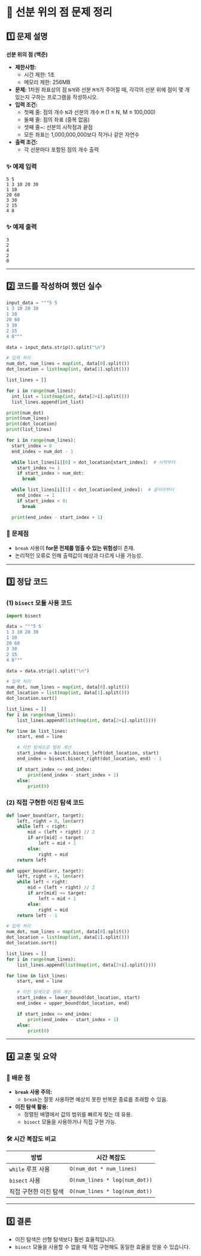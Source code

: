 # 📝 선분 위의 점 문제 정리

## 1️⃣ 문제 설명
**선분 위의 점 (백준)**

- **제한사항:**
  - 시간 제한: 1초
  - 메모리 제한: 256MB
- **문제:**
  1차원 좌표상의 점 `N개`와 선분 `M개`가 주어질 때, 각각의 선분 위에 점이 몇 개 있는지 구하는 프로그램을 작성하시오.
- **입력 조건:**
  - 첫째 줄: 점의 개수 `N`과 선분의 개수 `M` (1 ≤ N, M ≤ 100,000)
  - 둘째 줄: 점의 좌표 (중복 없음)
  - 셋째 줄~: 선분의 시작점과 끝점
  - 모든 좌표는 1,000,000,000보다 작거나 같은 자연수
- **출력 조건:**
  - 각 선분마다 포함된 점의 개수 출력

### ✨ 예제 입력
```
5 5
1 3 10 20 30
1 10
20 60
3 30
2 15
4 8
```

### ✨ 예제 출력
```
3
2
4
2
0
```

---

## 2️⃣ 코드를 작성하며 했던 실수
```python
input_data = """5 5
1 3 10 20 30
1 10
20 60
3 30
2 15
4 8"""

data = input_data.strip().split("\n")

# 입력 처리
num_dot, num_lines = map(int, data[0].split())
dot_location = list(map(int, data[1].split()))

list_lines = []

for i in range(num_lines):
  int_list = list(map(int, data[2+i].split()))
  list_lines.append(int_list)

print(num_dot)
print(num_lines)
print(dot_location)
print(list_lines)

for i in range(num_lines):
  start_index = 0
  end_index = num_dot - 1

  while list_lines[i][0] > dot_location[start_index]:  # 시작부터
    start_index += 1
    if start_index > num_dot:
      break

  while list_lines[i][1] < dot_location[end_index]:  # 끝자리부터
    end_index -= 1
    if start_index < 0:
      break

  print(end_index - start_index + 1)
```

### 🛑 문제점
- `break` 사용이 **for문 전체를 멈출 수 있는 위험성**이 존재.
- 논리적인 오류로 인해 출력값이 예상과 다르게 나올 가능성.

---

## 3️⃣ 정답 코드
### (1) `bisect` 모듈 사용 코드
```python
import bisect

data = """5 5
1 3 10 20 30
1 10
20 60
3 30
2 15
4 8"""

data = data.strip().split("\n")

# 입력 처리
num_dot, num_lines = map(int, data[0].split())
dot_location = list(map(int, data[1].split()))
dot_location.sort()

list_lines = []
for i in range(num_lines):
    list_lines.append(list(map(int, data[2+i].split())))

for line in list_lines:
    start, end = line

    # 이진 탐색으로 범위 계산
    start_index = bisect.bisect_left(dot_location, start)
    end_index = bisect.bisect_right(dot_location, end) - 1

    if start_index <= end_index:
        print(end_index - start_index + 1)
    else:
        print(0)
```

### (2) 직접 구현한 이진 탐색 코드
```python
def lower_bound(arr, target):
    left, right = 0, len(arr)
    while left < right:
        mid = (left + right) // 2
        if arr[mid] < target:
            left = mid + 1
        else:
            right = mid
    return left

def upper_bound(arr, target):
    left, right = 0, len(arr)
    while left < right:
        mid = (left + right) // 2
        if arr[mid] <= target:
            left = mid + 1
        else:
            right = mid
    return left - 1

# 입력 처리
num_dot, num_lines = map(int, data[0].split())
dot_location = list(map(int, data[1].split()))
dot_location.sort()

list_lines = []
for i in range(num_lines):
    list_lines.append(list(map(int, data[2+i].split())))

for line in list_lines:
    start, end = line

    # 이진 탐색으로 범위 계산
    start_index = lower_bound(dot_location, start)
    end_index = upper_bound(dot_location, end)

    if start_index <= end_index:
        print(end_index - start_index + 1)
    else:
        print(0)
```

---

## 4️⃣ 교훈 및 요약
### 🔑 배운 점
- **`break` 사용 주의:**
  - `break`는 잘못 사용하면 예상치 못한 반복문 종료를 초래할 수 있음.
- **이진 탐색 활용:**
  - 정렬된 배열에서 값의 범위를 빠르게 찾는 데 유용.
  - `bisect` 모듈을 사용하거나 직접 구현 가능.

### 🛠️ 시간 복잡도 비교
| 방법                | 시간 복잡도               |
|---------------------|---------------------------|
| `while` 루프 사용  | `O(num_dot * num_lines)`  |
| `bisect` 사용      | `O(num_lines * log(num_dot))` |
| 직접 구현한 이진 탐색 | `O(num_lines * log(num_dot))` |

---

## 5️⃣ 결론
- 이진 탐색은 선형 탐색보다 훨씬 효율적입니다.
- `bisect` 모듈을 사용할 수 없을 때 직접 구현해도 동일한 효율을 얻을 수 있습니다.
